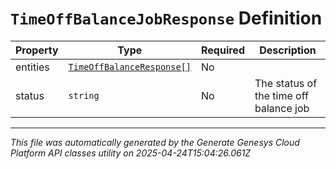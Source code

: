 # `TimeOffBalanceJobResponse` Definition

| Property | Type | Required | Description |
|----------|------|----------|-------------|
| entities | [`TimeOffBalanceResponse[]`](timeoffbalanceresponse-definition.md) | No |  |
| status | `string` | No | The status of the time off balance job |

---

*This file was automatically generated by the Generate Genesys Cloud Platform API classes utility on 2025-04-24T15:04:26.061Z*